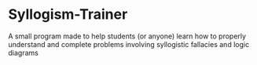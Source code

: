 # Syllogism-Trainer
A small program made to help students (or anyone) learn how to properly understand and complete problems involving syllogistic fallacies and logic diagrams
